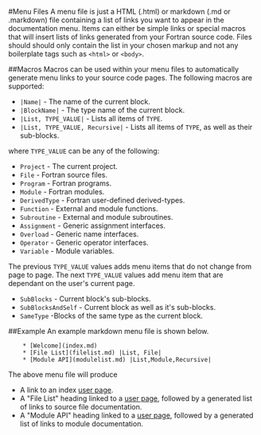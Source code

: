 #Menu Files
A menu file is just a HTML (.html) or markdown (.md or .markdown) file containing a list of links you want to appear in the documentation menu. Items can either be simple links or special macros that will insert lists of links generated from your Fortran source code. Files should should only contain the list in your chosen markup and not any boilerplate tags such as `<html>` or `<body>`.

##Macros
Macros can be used within your menu files to automatically generate menu links to your source code pages. The following macros are supported:

 * `|Name|` - The name of the current block.
 * `|BlockName|` - The type name of the current block.
 * `|List, TYPE_VALUE|` - Lists all items of `TYPE`.
 * `|List, TYPE_VALUE, Recursive|` - Lists all items of `TYPE`, as well as their sub-blocks.

where `TYPE_VALUE` can be any of the following:

 * `Project` - The current project.
 * `File` - Fortran source files.
 * `Program` - Fortran programs.
 * `Module` - Fortran modules.
 * `DerivedType` - Fortran user-defined derived-types.
 * `Function` - External and module functions.
 * `Subroutine` - External and module subroutines.
 * `Assignment` - Generic assignment interfaces.
 * `Overload` - Generic name interfaces.
 * `Operator` - Generic operator interfaces.
 * `Variable` - Module variables.

The previous `TYPE_VALUE` values adds menu items that do not change from page to page. The next `TYPE_VALUE` values add menu item that are dependant on the user's current page.

 * `SubBlocks` -  Current block's sub-blocks.
 * `SubBlocksAndSelf` - Current block as well as it's sub-blocks.
 * `SameType` -Blocks of the same type as the current block.

##Example
An example markdown menu file is shown below.

        * [Welcome](index.md)
        * [File List](filelist.md) |List, File|
        * [Module API](modulelist.md) |List,Module,Recursive|

The above menu file will produce

 * A link to an index [user page](project-files/types/userpage.md).
 * A "File List" heading linked to a [user page](project-files/types/userpage.md), followed by a generated list of links to source file documentation. 
 * A "Module API" heading linked to a [user page](project-files/types/userpage.md), followed by a generated list of links to module documentation. 